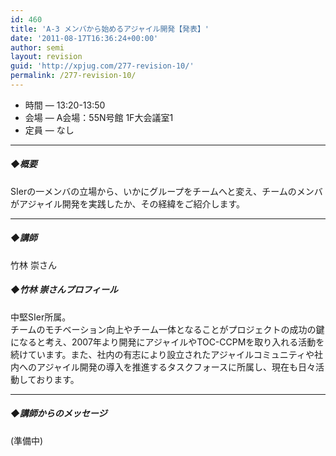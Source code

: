 ```yaml
---
id: 460
title: 'A-3 メンバから始めるアジャイル開発【発表】'
date: '2011-08-17T16:36:24+00:00'
author: semi
layout: revision
guid: 'http://xpjug.com/277-revision-10/'
permalink: /277-revision-10/
---
```


- 時間 — 13:20-13:50
- 会場 — A会場：55N号館 1F大会議室1
- 定員 — なし

---

##### ◆概要

SIerの一メンバの立場から、いかにグループをチームへと変え、チームのメンバがアジャイル開発を実践したか、その経緯をご紹介します。

---

##### ◆講師

竹林 崇さん

##### ◆竹林 崇さんプロフィール

中堅SIer所属。  
チームのモチベーション向上やチーム一体となることがプロジェクトの成功の鍵になると考え、2007年より開発にアジャイルやTOC-CCPMを取り入れる活動を続けています。また、社内の有志により設立されたアジャイルコミュニティや社内へのアジャイル開発の導入を推進するタスクフォースに所属し、現在も日々活動しております。

---

##### ◆講師からのメッセージ

(準備中)